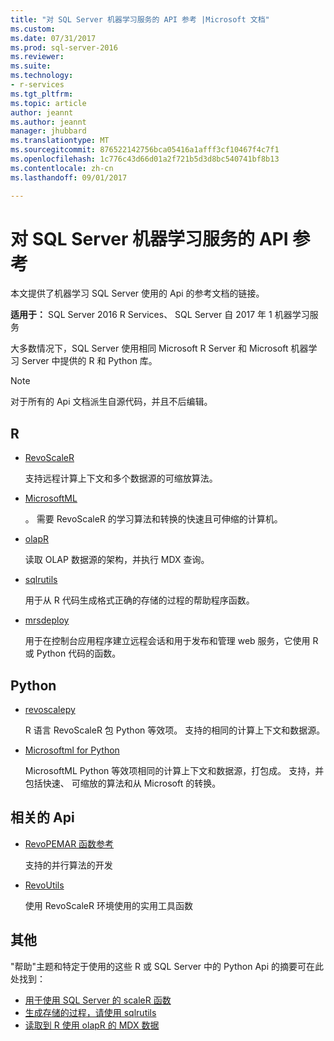 ```yaml
---
title: "对 SQL Server 机器学习服务的 API 参考 |Microsoft 文档"
ms.custom: 
ms.date: 07/31/2017
ms.prod: sql-server-2016
ms.reviewer: 
ms.suite: 
ms.technology:
- r-services
ms.tgt_pltfrm: 
ms.topic: article
author: jeannt
ms.author: jeannt
manager: jhubbard
ms.translationtype: MT
ms.sourcegitcommit: 876522142756bca05416a1afff3cf10467f4c7f1
ms.openlocfilehash: 1c776c43d66d01a2f721b5d3d8bc540741bf8b13
ms.contentlocale: zh-cn
ms.lasthandoff: 09/01/2017

---
```


# <a name="api-reference-for-sql-server-machine-learning-services"></a>对 SQL Server 机器学习服务的 API 参考

本文提供了机器学习 SQL Server 使用的 Api 的参考文档的链接。 

**适用于：** SQL Server 2016 R Services、 SQL Server 自 2017 年 1 机器学习服务

大多数情况下，SQL Server 使用相同 Microsoft R Server 和 Microsoft 机器学习 Server 中提供的 R 和 Python 库。 

> [!NOTE]
> 对于所有的 Api 文档派生自源代码，并且不后编辑。

## <a name="r"></a>R

+ [RevoScaleR](https://docs.microsoft.com/r-server/r-reference/revoscaler/revoscaler)

    支持远程计算上下文和多个数据源的可缩放算法。

+ [MicrosoftML](https://docs.microsoft.com/r-server/r-reference/microsoftml/microsoftml-package)

    。 需要 RevoScaleR 的学习算法和转换的快速且可伸缩的计算机。

+ [olapR](https://docs.microsoft.com/r-server/r-reference/olapr/olapr)

   读取 OLAP 数据源的架构，并执行 MDX 查询。

+ [sqlrutils](https://docs.microsoft.com/r-server/r-reference/sqlrutils/sqlrutils)

    用于从 R 代码生成格式正确的存储的过程的帮助程序函数。

+ [mrsdeploy](https://docs.microsoft.com/r-server/r-reference/mrsdeploy/mrsdeploy-package)

   用于在控制台应用程序建立远程会话和用于发布和管理 web 服务，它使用 R 或 Python 代码的函数。

## <a name="python"></a>Python

+ [revoscalepy](https://docs.microsoft.com/r-server/python-reference/revoscalepy/revoscalepy-package)

    R 语言 RevoScaleR 包 Python 等效项。 支持的相同的计算上下文和数据源。

+ [Microsoftml for Python](https://docs.microsoft.com/r-server/python-reference/microsoftml/microsoftml-package)

    MicrosoftML Python 等效项相同的计算上下文和数据源，打包成。 支持，并包括快速、 可缩放的算法和从 Microsoft 的转换。

## <a name="related-apis"></a>相关的 Api

+ [RevoPEMAR 函数参考](https://docs.microsoft.com/r-server/r-reference/revopemar/pemar)

    支持的并行算法的开发

+ [RevoUtils](https://docs.microsoft.com/r-server/r-reference/revoutils/revoutils)

    使用 RevoScaleR 环境使用的实用工具函数

## <a name="other"></a>其他

"帮助"主题和特定于使用的这些 R 或 SQL Server 中的 Python Api 的摘要可在此处找到：

+ [用于使用 SQL Server 的 scaleR 函数](scaler-functions-for-working-with-sql-server-data.md)
+ [生成存储的过程，请使用 sqlrutils](generating-an-r-stored-procedure-for-r-code-using-the-sqlrutils-package.md)
+ [读取到 R 使用 olapR 的 MDX 数据](how-to-create-mdx-queries-using-olapr.md)


